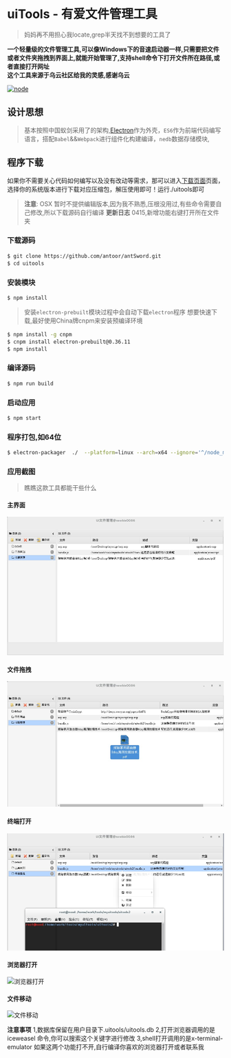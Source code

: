 # uiTools - 有爱文件管理工具
> 妈妈再不用担心我locate,grep半天找不到想要的工具了

**一个轻量级的文件管理工具,可以像Windows下的音速启动器一样,只需要把文件或者文件夹拖拽到界面上,就能开始管理了,支持shell命令下打开文件所在路径,或者直接打开网址**    
**这个工具来源于乌云社区给我的灵感,感谢乌云**

[![node](https://img.shields.io/badge/node-v4.0+-green.svg?style=flat-square)](https://nodejs.org/en/download/)

## 设计思想
> 基本按照中国蚁剑采用了的架构,[Electron](http://electron.atom.io/)作为外壳，`ES6`作为前端代码编写语言，搭配`Babel`&&`Webpack`进行组件化构建编译，`nedb`数据存储模块,

## 程序下载
如果你不需要关心代码如何编写以及没有改动等需求，那可以进入[下载页面](https://github.com/newbiethetest/uitools/releases)页面，选择你的系统版本进行下载对应压缩包，解压使用即可！运行./uitools即可

> **注意**: OSX 暂时不提供编辑版本,因为我不熟悉,压根没用过,有些命令需要自己修改,所以下载源码自行编译
**更新日志**
> 0415,新增功能右键打开所在文件夹

### 下载源码
``` sh
$ git clone https://github.com/antoor/antSword.git
$ cd uitools
```

### 安装模块
``` sh
$ npm install
```
> 安装`electron-prebuilt`模块过程中会自动下载`electron`程序
> 想要快速下载,最好使用China牌cnpm来安装预编译环境
```sh
$ npm install -g cnpm
$ cnpm install electron-prebuilt@0.36.11
$ npm install 
```

### 编译源码
``` sh
$ npm run build
```


### 启动应用
``` sh
$ npm start
```
 
### 程序打包,如64位
``` sh
$ electron-packager  ./  --platform=linux --arch=x64 --ignore='^/node_modules/(?!(nedb|log4js))'
```
### 应用截图
> 瞧瞧这款工具都能干些什么

#### 主界面
![主界面](screen/main.jpg)
#### 文件拖拽
![文件拖拽](screen/drag.jpg)
#### 终端打开
![终端打开](screen/shellopen.jpg)
#### 浏览器打开
![浏览器打开](screen/firefox.jpg)
#### 文件移动
![文件移动](move/main.jpg)


**注意事项**
1,数据库保留在用户目录下.uitools/uitools.db
2,打开浏览器调用的是iceweasel 命令,你可以搜索这个关键字进行修改
3,shell打开调用的是x-terminal-emulator 
如果这两个功能打不开,自行编译你喜欢的浏览器打开或者联系我
